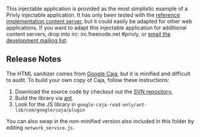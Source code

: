 This injectable application is provided as the most simplistic example of a Privly injectable application. It has only been tested with the [reference implementation content server](https://github.com/privly/privly-web), but it could easily be adapted for other web applications. If you want to adapt this injectable application for additional content servers, drop into irc: irc.freenode.net #privly, or [email the development mailing list](http://groups.google.com/group/privly). 

## Release Notes

The HTML sanitizer comes from [Google Caja](http://code.google.com/p/google-caja/wiki/JsHtmlSanitizer), but it is minified and difficult to audit. To build your own copy of Caja, follow these instructions:

1. Download the source code by checkout out the [SVN repository.](http://code.google.com/p/google-caja/source/checkout)
1. Build the library via [ant](http://code.google.com/p/google-caja/wiki/RunningCaja).
1. Look for the JS library in `google-caja-read-only/ant-lib/com/google/caja/plugin`

You can also swap in the non-minified version also included in this folder by editing `network_service.js`.
